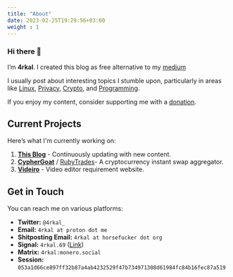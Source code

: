 ```yaml
---
title: "About"
date: 2023-02-25T19:29:56+03:00
weight : 1
---
```

### Hi there 👋
I’m **4rkal**. I created this blog as free alternative to my [medium](https://4rkal.medium.com)

I usually post about interesting topics I stumble upon, particularly in areas like [Linux](../../tags/linux), [Privacy](../../tags/privacy), [Crypto](../../tags/crypto), and [Programming](../../tags/programming).

If you enjoy my content, consider supporting me with a [donation](../../donate).

## Current Projects

Here’s what I'm currently working on:

1. **[This Blog](.)** - Continuously updating with new content.
2. **[CypherGoat](https://github.com/CypherGoat)** / [RubyTrades](https://x.com/ruby_trades)- A cryptocurrency instant swap aggregator.
3. **[Videiro](https://videiro.com)** - Video editor requirement website.

## Get in Touch

You can reach me on various platforms:

- **Twitter:** `@4rkal_`
- **Email:** `4rkal at proton dot me`
- **Shitposting Email:** `4rkal at horsefucker dot org`
- **Signal:** `4rkal.69` ([Link](https://signal.me/#eu/yLATcXczmtO-VimtMwpkJQKJSeyNppqP_H-742eUxPL1TLezxCxMSqZJR2QD4lqY))
- **Matrix:** `4rkal:monero.social`
- **Session:** `053a1d66ce897ff32b87a4ab4232529f47b734971308d61984fc84b16fec87a519`
